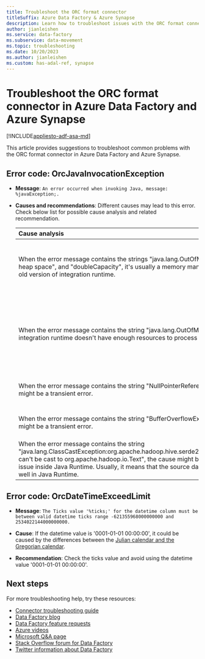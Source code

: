 ```yaml
---
title: Troubleshoot the ORC format connector
titleSuffix: Azure Data Factory & Azure Synapse
description: Learn how to troubleshoot issues with the ORC format connector in Azure Data Factory and Azure Synapse Analytics. 
author: jianleishen
ms.service: data-factory
ms.subservice: data-movement
ms.topic: troubleshooting
ms.date: 10/20/2023
ms.author: jianleishen
ms.custom: has-adal-ref, synapse
---
```


# Troubleshoot the ORC format connector in Azure Data Factory and Azure Synapse

[!INCLUDE[appliesto-adf-asa-md](includes/appliesto-adf-asa-md.md)]

This article provides suggestions to troubleshoot common problems with the ORC format connector in Azure Data Factory and Azure Synapse.

## Error code: OrcJavaInvocationException

- **Message**: `An error occurred when invoking Java, message: %javaException;.`
- **Causes and recommendations**: Different causes may lead to this error. Check below list for possible cause analysis and related recommendation.

    | Cause analysis                                               | Recommendation                                               |
    | :----------------------------------------------------------- | :----------------------------------------------------------- |
    | When the error message contains the strings "java.lang.OutOfMemory", "Java heap space", and "doubleCapacity", it's usually a memory management issue in an old version of integration runtime. | If you're using Self-hosted Integration Runtime, we recommend that you upgrade to the latest version. |
    | When the error message contains the string "java.lang.OutOfMemory", the integration runtime doesn't have enough resources to process the files. | Limit the concurrent runs on the integration runtime. For Self-hosted IR, scale up to a powerful machine with memory equal to or larger than 8 GB. |
    |When the error message contains the string "NullPointerReference", the cause might be a transient error. | Retry the operation. If the problem persists, contact support. |
    | When the error message contains the string "BufferOverflowException", the cause might be a transient error. | Retry the operation. If the problem persists, contact support. |
    | When the error message contains the string "java.lang.ClassCastException:org.apache.hadoop.hive.serde2.io.HiveCharWritable can't be cast to org.apache.hadoop.io.Text", the cause might be a type conversion issue inside Java Runtime. Usually, it means that the source data can't be handled well in Java Runtime. | This is a data issue. Try to use a string instead of char or varchar in ORC format data. |

## Error code: OrcDateTimeExceedLimit

- **Message**: `The Ticks value '%ticks;' for the datetime column must be between valid datetime ticks range -621355968000000000 and 2534022144000000000.`

- **Cause**: If the datetime value is '0001-01-01 00:00:00', it could be caused by the differences between the [Julian calendar and the Gregorian calendar](https://en.wikipedia.org/wiki/Proleptic_Gregorian_calendar#Difference_between_Julian_and_proleptic_Gregorian_calendar_dates).

- **Recommendation**:  Check the ticks value and avoid using the datetime value '0001-01-01 00:00:00'.

## Next steps

For more troubleshooting help, try these resources:

- [Connector troubleshooting guide](connector-troubleshoot-guide.md)
- [Data Factory blog](https://techcommunity.microsoft.com/t5/azure-data-factory-blog/bg-p/AzureDataFactoryBlog)
- [Data Factory feature requests](/answers/topics/azure-data-factory.html)
- [Azure videos](https://azure.microsoft.com/resources/videos/index/?sort=newest&services=data-factory)
- [Microsoft Q&A page](/answers/topics/azure-data-factory.html)
- [Stack Overflow forum for Data Factory](https://stackoverflow.com/questions/tagged/azure-data-factory)
- [Twitter information about Data Factory](https://twitter.com/hashtag/DataFactory)
